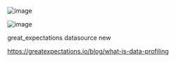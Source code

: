 ![image](https://github.com/user-attachments/assets/a83354ce-2a94-4f6d-a313-5f2dd02707dd)

![image](https://github.com/user-attachments/assets/fda20b99-102f-4321-87bd-461e10fb0581)

great_expectations datasource new


https://greatexpectations.io/blog/what-is-data-profiling

